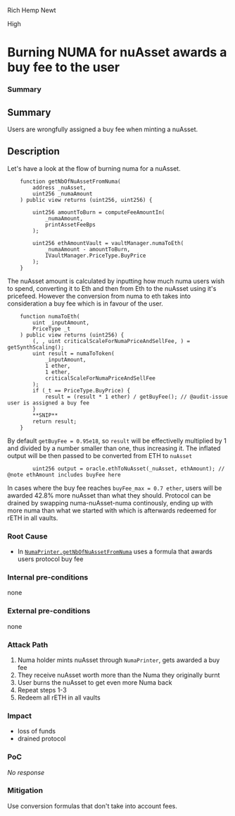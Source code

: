 Rich Hemp Newt

High

# Burning NUMA for nuAsset awards a buy fee to the user

### Summary

## Summary
Users are wrongfully assigned a buy fee when minting a nuAsset.
## Description
Let's have a look at the flow of burning numa for a nuAsset.
```solidity
    function getNbOfNuAssetFromNuma(
        address _nuAsset,
        uint256 _numaAmount
    ) public view returns (uint256, uint256) {

        uint256 amountToBurn = computeFeeAmountIn(
            _numaAmount,
            printAssetFeeBps
        );

        uint256 ethAmountVault = vaultManager.numaToEth(
            _numaAmount - amountToBurn,
            IVaultManager.PriceType.BuyPrice
        );
    }
```
The nuAsset amount is calculated by inputting how much numa users wish to spend, converting it to Eth and then from Eth to the nuAsset using it's pricefeed. However the conversion from numa to eth takes into consideration a buy fee which is in favour of the user.

```solidity
    function numaToEth(
        uint _inputAmount,
        PriceType _t
    ) public view returns (uint256) {
        (, , uint criticalScaleForNumaPriceAndSellFee, ) = getSynthScaling();
        uint result = numaToToken(
            _inputAmount,
            1 ether,
            1 ether,
            criticalScaleForNumaPriceAndSellFee
        );
        if (_t == PriceType.BuyPrice) {
            result = (result * 1 ether) / getBuyFee(); // @audit-issue user is assigned a buy fee
        }
        **SNIP**
        return result;
    }
```
By default `getBuyFee = 0.95e18`, so `result` will be effectivelly multiplied by 1 and divided by a number smaller than one, thus increasing it. The inflated output will be then passed to be converted from ETH to `nuAsset`

```solidity
        uint256 output = oracle.ethToNuAsset(_nuAsset, ethAmount); // @note ethAmount includes buyFee here
```
In cases where the buy fee reaches `buyFee_max = 0.7 ether`, users will be awarded 42.8% more nuAsset than what they should. Protocol can be drained by swapping numa-nuAsset-numa continously, ending up with more numa than what we started with which is afterwards redeemed for rETH in all vaults.

### Root Cause

- In [`NumaPrinter.getNbOfNuAssetFromNuma`](https://github.com/sherlock-audit/2024-12-numa-audit/blob/ae1d7781efb4cb2c3a40c642887ddadeecabb97d/Numa/contracts/NumaProtocol/NumaPrinter.sol#L352-L355) uses a formula that awards users protocol buy fee

### Internal pre-conditions

none

### External pre-conditions

none

### Attack Path

1. Numa holder mints nuAsset through `NumaPrinter`, gets awarded a buy fee
2. They receive nuAsset worth more than the Numa they originally burnt
3. User burns the nuAsset to get even more Numa back
4. Repeat steps 1-3 
5. Redeem all rETH in all vaults

### Impact

- loss of funds
- drained protocol


### PoC

_No response_

### Mitigation

Use conversion formulas that don't take into account fees.